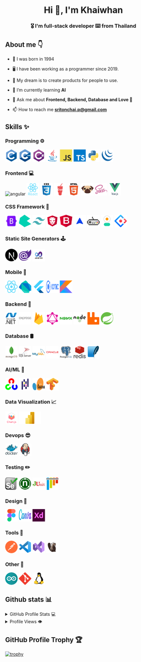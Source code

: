 <h1 align="center">Hi 👋, I'm Khaiwhan</h1>
<h3 align="center">🎖️ I'm full-stack developer ⌨️ from Thailand</h3>

## About me 👇

- 🎈 I was born in 1994

- 🖥️ I have been working as a programmer since 2019.

- 🌟 My dream is to create products for people to use.

- 🤖 I’m currently learning **AI**

- 💬 Ask me about **Frontend, Backend, Database and Love 💖**

- 📫 How to reach me **sritonchai.p@gmail.com**

## Skills ✨
### Programming ⚙️
<span> <img src="images/c.svg" alt="c" width="40" height="40"/> </span> 
<span> <img src="images/c++.svg" alt="cplusplus" width="40" height="40"/> </span>
<span> <img src="images/cshap.svg" alt="csharp" width="40" height="40"/> </span>
<span> <img src="images/java.svg" alt="java" width="40" height="40"/> </span>
<span> <img src="images/javascript.svg" alt="javascript" width="40" height="40"/> </span>
<span> <img src="images/typescript.svg" alt="typescript" width="40" height="40"/> </span>
<span> <img src="images/python.svg" alt="python" width="40" height="40"/> </span>
<span> <img src="images/jquery.svg" alt="jquery" width="40" height="40"/> </span>
### Frontend 💻
<span> <img src="images/angular.gif" alt="angular" width="40" height="40"/> </span>
<span> <img src="images/react.svg" alt="react" width="40" height="40"/> </span>
<span> <img src="images/css3.svg" alt="css3" width="40" height="40"/> </span>
<span> <img src="images/gulp.svg" alt="gulp" width="40" height="40"/> </span>
<span> <img src="images/html5.svg" alt="html5" width="40" height="40"/> </span>
<span> <img src="images/pug.svg" alt="pug" width="40" height="40"/> </span>
<span> <img src="images/sass.svg" alt="sass" width="40" height="40"/> </span>
<span> <img src="images/vue.svg" alt="vuejs" width="40" height="40"/> </span>
### CSS Framework 🎨
<span> <img src="images/bootstrap.png" alt="bootstrap" width="40" height="40"/> </span>
<span> <img src="images/bulma.svg" alt="bulma" width="40" height="40"/> </span>
<span> <img src="images/tailwindcss.svg" alt="tailwind" width="40" height="40"/> </span>
<span> <img src="images/primeng.webp" alt="primeng" width="40" height="40"/></span>
<span> <img src="images/ngx-bootstrap.svg" alt="ngxbootstrap" width="40" height="40"/></span>
<span> <img src="images/nebular.png" alt="nebular" width="40" height="40"/></span>
<span> <img src="images/nest.png" alt="nest" width="40" height="40"/></span>
<span> <img src="images/daisyui.png" alt="daisyui" width="40" height="40"/> </span>
<span> <img src="images/ngzoro.svg" alt="ngzoro" width="40" height="40"/> </span>
### Static Site Generators 🕹️
<span> <img src="images/nextjs.png" alt="nextjs" width="40" height="40"/> </span>
<span> <img src="images/blazor.png" alt="blazor" width="40" height="40"/> </span>
<span> <img src="images/dotnetmvc.png" alt="dotnetmvc" width="40" height="40"/> </span>
### Mobile 📱
<span> <img src="images/reactnative.svg" alt="reactnative" width="40" height="40"/> </span>
<span> <img src="images/dart.svg" alt="dart" width="40" height="40"/> </span>
<span> <img src="images/flutter.svg" alt="flutter" width="40" height="40"/> </span>
<span> <img src="images/ionic.svg" alt="ionic" width="40" height="40"/> </span>
<span> <img src="images/kotlin.svg" alt="kotlin" width="40" height="40"/> </span>
### Backend 🧮
<span> <img src="images/dotnet.svg" alt="dotnet" width="40" height="40"/> </span>
<span> <img src="images/express.svg" alt="express" width="40" height="40"/> </span>
<span> <img src="images/firebase.svg" alt="firebase" width="40" height="40"/> </span>
<span> <img src="images/graphql.svg" alt="graphql" width="40" height="40"/> </span>
<span> <img src="images/nginx.svg" alt="nginx" width="40" height="40"/> </span>
<span> <img src="images/nodejs.svg" alt="nodejs" width="40" height="40"/> </span>
<span> <img src="images/rabbitmq.svg" alt="rabbitMQ" width="40" height="40"/> </span>
<span> <img src="images/springio.svg" alt="spring" width="40" height="40"/> </span>
### Database 🛢️
<span> <img src="images/mongodb.svg" alt="mongodb" width="40" height="40"/> </span>
<span> <img src="images/microsoft-sql-server.svg" alt="mssql" width="40" height="40"/> </span>
<span> <img src="images/mysql.svg" alt="mysql" width="40" height="40"/> </span>
<span> <img src="images/oracle.svg" alt="oracle" width="40" height="40"/> </span>
<span> <img src="images/postgresql.svg" alt="postgresql" width="40" height="40"/> </span>
<span> <img src="images/redis.svg" alt="redis" width="40" height="40"/> </span>
<span> <img src="images/sqlite.svg" alt="sqlite" width="40" height="40"/> </span>
### AI/ML 🤖
<span> <img src="images/opencv.svg" alt="opencv" width="40" height="40"/> </span>
<span> <img src="images/pandas.svg" alt="pandas" width="40" height="40"/> </span>
<span> <img src="images/Scikit_learn.svg" alt="scikit_learn" width="40" height="40"/> </span>
<span> <img src="images/tensorflow.svg" alt="tensorflow" width="40" height="40"/> </span>
### Data Visualization 📈
<span> <img src="images/chartjs.svg" alt="chartjs" width="40" height="40"/> </span>
<span> <img src="images/powerbi.png" alt="powerbi" height="40" /> </span>
### Devops 😎
<span> <img src="images/docker.svg" alt="docker" width="40" height="40"/> </span>
<span> <img src="images/jenkins.svg" alt="jenkins" width="40" height="40"/> </span>
### Testing ✏️
<span> <img src="images/selenium.svg" alt="selenium" width="40" height="40"/> </span>
<span> <img src="images/nunit.png" alt="nunit" width="40" height="40"/> </span>
<span> <img src="images/junit.png" alt="junit" width="40" height="40"/> </span>
<span> <img src="images/pytest.svg" alt="pytest" width="40" height="40"/> </span>
### Design 🎨
<span> <img src="images/figma.svg" alt="figma" width="40" height="40"/> </span>
<span> <img src="images/canva.svg" alt="canva" width="40" height="40"> </span>
<span> <img src="images/xd.png" alt="xd" width="40" height="40"> </span>
### Tools 🔧
<span> <img src="images/postman.svg" alt="postman" width="40" height="40"/> </span>
<span> <img src="images/vscode.png" alt="vscode" width="40" height="40"/> </span>
<span> <img src="images/vs.svg" alt="vs" width="40" height="40"/> </span>
<span> <img src="images/dbeaver.png" alt="dbeaver" width="40" height="40"/> </span>
### Other 🎈
<span> <img src="images/arduino.svg" alt="arduino" width="40" height="40"/> </span>
<span> <img src="images/git.svg" alt="git" width="40" height="40"/> </span>
<span> <img src="images/linux.svg" alt="linux" width="40" height="40"/> </span>

## Github stats 📊
<details>
  <summary>GitHub Profile Stats 💻</summary>
  <br/>
    <a href="https://github.com/anuraghazra/github-readme-stats"><img alt="khaiwhan Github Stats" src="https://github-readme-stats.vercel.app/api/?username=khaiwhan&show_icons=true&count_private=true&theme=github_dark&hide_border=true" height="192px"/></a>
    <a href="https://github.com/anuraghazra/github-readme-stats"><img alt="khaiwhan Top Languages" src="https://github-readme-stats.vercel.app/api/top-langs/?username=khaiwhan&langs_count=8&layout=compact&theme=github_dark" height="192px"/></a>
  <br/>
</details>

<details>
  <summary>Profile Views 👁️</summary>
  <br/>
 <img src="https://komarev.com/ghpvc/?username=khaiwhan&label=Profile%20views&color=0e75b6&style=flat" alt="khaiwhan" />

</details>

## GitHub Profile Trophy 🏆

[![trophy](https://github-profile-trophy.vercel.app/?username=khaiwhan&theme=darkhub&no-frame=true)](https://github.com/ryo-ma/github-profile-trophy)
